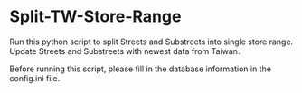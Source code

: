 # Split-TW-Store-Range
Run this python script to split Streets and Substreets into single store range.
Update Streets and Substreets with newest data from Taiwan.

Before running this script, please fill in the database information in the config.ini file.